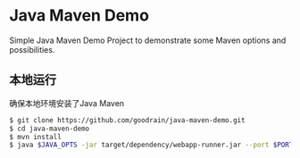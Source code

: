 # Java Maven Demo
Simple Java Maven Demo Project to demonstrate some Maven options and possibilities.

## 本地运行

确保本地环境安装了Java Maven 

```bash
$ git clone https://github.com/goodrain/java-maven-demo.git
$ cd java-maven-demo
$ mvn install
$ java $JAVA_OPTS -jar target/dependency/webapp-runner.jar --port $PORT target/*.jar
```
